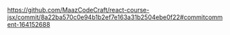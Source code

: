 https://github.com/MaazCodeCraft/react-course-jsx/commit/8a22ba570c0e94b1b2ef7e163a31b2504ebe0f22#commitcomment-164152688
